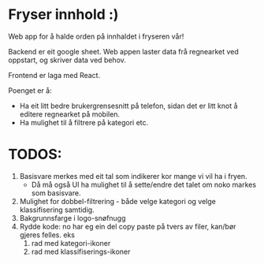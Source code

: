# Fryser innhold :)

Web app for å halde orden på innhaldet i fryseren vår!

Backend er eit google sheet. Web appen laster data frå regnearket ved oppstart, og skriver data ved behov.

Frontend er laga med React.

Poenget er å:
- Ha eit litt bedre brukergrensesnitt på telefon, sidan det er litt knot å editere regnearket på mobilen.
- Ha mulighet til å filtrere på kategori etc.

# TODOS:

1. Basisvare merkes med eit tal som indikerer kor mange vi vil ha i fryen.
    - Då må også UI ha mulighet til å sette/endre det talet om noko markes som basisvare.
2. Mulighet for dobbel-filtrering - både velge kategori og velge klassifisering samtidig.
3. Bakgrunnsfarge i logo-snøfnugg
4. Rydde kode: no har eg ein del copy paste på tvers av filer, kan/bør gjeres felles. eks
    1. rad med kategori-ikoner
    2. rad med klassifiserings-ikoner
